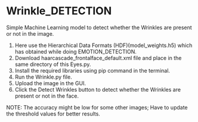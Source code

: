 # Wrinkle_DETECTION

Simple Machine Learning model to detect whether the Wrinkles are present or not in the image.

1. Here use the Hierarchical Data Formats (HDF)(model_weights.h5) which has obtained while doing EMOTION_DETECTION.
2. Download haarcascade_frontalface_default.xml file and place in the same directory of this Eyes.py.
3. Install the required libraries using pip command in the terminal.
4. Run the Wrinkle.py file.
5. Upload the image in the GUI.
6. Click the Detect Wrinkles button to detect whether the Wrinkles are present or not in the face.


NOTE: The accuracy might be low for some other images; Have to update the threshold values for better results.